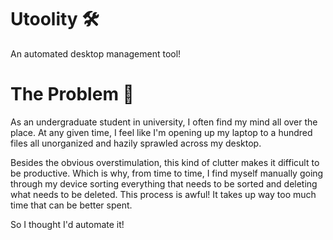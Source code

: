 # Utoolity 🛠️
An automated desktop management tool!

# The Problem 🤕
As an undergraduate student in university, I often find my mind all over the place. At any given time, I feel like I'm opening up my laptop to a hundred files all unorganized and hazily sprawled across my desktop. 

Besides the obvious overstimulation, this kind of clutter makes it difficult to be productive. Which is why, from time to time, I  find myself manually going through my device sorting everything that needs to be sorted and deleting what needs to be deleted. This process is awful! It takes up way too much time that can be better spent.

So I thought I'd automate it!

